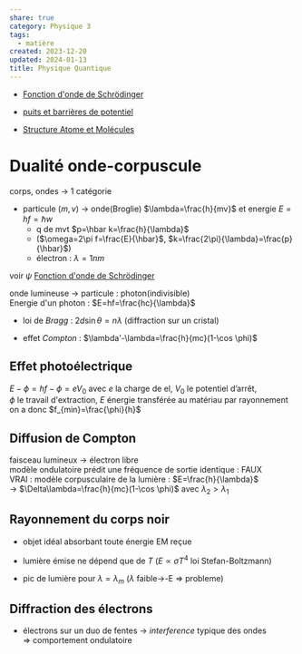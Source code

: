 ```yaml
---  
share: true  
category: Physique 3  
tags:  
  - matière  
created: 2023-12-20  
updated: 2024-01-13  
title: Physique Quantique  
---  
```

  
  
- [Fonction d'onde de Schrödinger](Fonction%20d'onde%20de%20Schr%C3%B6dinger.md)  
  
- [puits et barrières de potentiel](puits%20et%20barri%C3%A8res%20de%20potentiel.md)  
  
- [Structure Atome et Molécules](Structure%20Atome%20et%20Mol%C3%A9cules.md)  
# Dualité onde-corpuscule  
corps, ondes → 1 catégorie  
  
- particule ($m,v$) → onde(Broglie) $\lambda=\frac{h}{mv}$ et energie $E=hf=\hbar w$  
	- q de mvt $p=\hbar k=\frac{h}{\lambda}$  
	- ($\omega=2\pi f=\frac{E}{\hbar}$,  $k=\frac{2\pi}{\lambda}=\frac{p}{\hbar}$)  
	- électron : $\lambda=1 nm$  
  
voir $\psi$  [Fonction d'onde de Schrödinger](Fonction%20d'onde%20de%20Schr%C3%B6dinger.md)   
  
onde lumineuse → particule : photon(indivisible)  
	Energie d'un photon : $E=hf=\frac{hc}{\lambda}$  
  
- loi de *Bragg* : $2d\sin\theta=n\lambda$ (diffraction sur un cristal)  
  
- effet *Compton* : $\lambda'-\lambda=\frac{h}{mc}(1-\cos \phi)$  
## Effet photoélectrique  
$E-\phi=hf-\phi=eV_{0}$ avec $e$ la charge de el, $V_{0}$ le potentiel d’arrêt,   
$\phi$ le travail d'extraction, $E$ énergie transférée au matériau par rayonnement  
on a donc $f_{min}=\frac{\phi}{h}$  
## Diffusion de Compton  
faisceau lumineux → électron libre  
modèle ondulatoire prédit une fréquence de sortie identique : FAUX  
VRAI : modèle corpusculaire de la lumière : $E=\frac{h}{\lambda}$  
→ $\Delta\lambda=\frac{h}{mc}(1-\cos \phi)$ avec $\lambda_{2}>\lambda_{1}$  
## Rayonnement du corps noir  
  
- objet idéal absorbant toute énergie EM reçue  
  
- lumière émise ne dépend que de $T$ ($E\propto\sigma T^4$ loi Stefan-Boltzmann)  
  
- pic de lumière pour $\lambda=\lambda_{m}$ ($\lambda$ faible→-E  ⇒ probleme)  
## Diffraction des électrons  
  
- électrons sur un duo de fentes → *interference* typique des ondes  
⇒ comportement ondulatoire  
